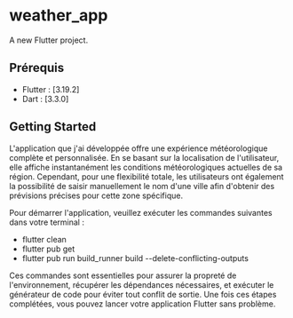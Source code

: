 # weather_app

A new Flutter project.

## Prérequis

- Flutter : [3.19.2]
- Dart : [3.3.0]

## Getting Started

L'application que j'ai développée offre une expérience météorologique complète et personnalisée.
En se basant sur la localisation de l'utilisateur, elle affiche instantanément les conditions météorologiques actuelles de sa région.
Cependant, pour une flexibilité totale, les utilisateurs ont également la possibilité de saisir manuellement le nom d'une ville afin
d'obtenir des prévisions précises pour cette zone spécifique.



Pour démarrer l'application, veuillez exécuter les commandes suivantes dans votre terminal :

- flutter clean
- flutter pub get
- flutter pub run build_runner build --delete-conflicting-outputs

Ces commandes sont essentielles pour assurer la propreté de l'environnement, récupérer les dépendances nécessaires,
et exécuter le générateur de code pour éviter tout conflit de sortie. Une fois ces étapes complétées, vous pouvez lancer votre application Flutter sans problème.

